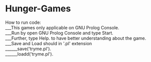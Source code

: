 # Hunger-Games
How to run code:<br />
___This games only applicable on GNU Prolog Console.<br />
___Run by open GNU Prolog Console and type Start.<br />
___Further, type Help. to have better understanding about the game.<br />
___Save and Load should in '.pl' extension<br />
______save('tryme.pl').<br />
______loadd('tryme.pl').<br />
